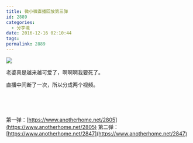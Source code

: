 ```yaml
---
title: 微小微直播回放第三弹
id: 2889
categories:
  - 分享境
date: 2016-12-16 02:10:44
tags:
permalink: 2889
---
```


![](https://cdn1.diygod.me/wxwlive/1216/1/poster.png)

老婆真是越来越可爱了，啊啊啊我要死了。

<!--more-->

直播中间断了一次，所以分成两个视频。

<style>
.dplayer-time {
    display: inline-block !important;
}
</style>

<div id="dplayer7" class="dplayer"></div>

&nbsp;

<div id="dplayer8" class="dplayer"></div>

&nbsp;

第一弹：[https://www.anotherhome.net/2805](https://www.anotherhome.net/2805)
第二弹：[https://www.anotherhome.net/2847](https://www.anotherhome.net/2847)

<script src="https://cdn.bootcss.com/hls.js/0.8.7/hls.min.js"></script>
<script>
$(function () {
    function myDPlayer () {
        var dp7 = new DPlayer({
            element: document.getElementById('dplayer7'),
            autoplay: true,
            theme: '#FADFA3',
            loop: true,
            screenshot: true,
            video: {
                url: 'https://cdn1.diygod.me/wxwlive/1216/1/index.m3u8',
                pic: 'https://cdn1.diygod.me/wxwlive/1216/1/poster.png'
            },
            danmaku: {
                id: '8810755617f77d00',
                api: 'https://api.diygod.me/dplayer/',
                token: 'tokendemo',
                addition: ['https://cdn1.diygod.me/wxwlive/1216/1/danmaku.json']
            }
        });
        var dp8 = new DPlayer({
            element: document.getElementById('dplayer8'),
            autoplay: false,
            theme: '#FADFA3',
            loop: true,
            screenshot: true,
            video: {
                url: 'https://cdn1.diygod.me/wxwlive/1216/2/index.m3u8',
                pic: 'https://cdn1.diygod.me/wxwlive/1216/1/poster.png'
            },
            danmaku: {
                id: 'f9e80f1d90cd12f5',
                api: 'https://api.diygod.me/dplayer/',
                token: 'tokendemo',
                addition: ['https://cdn1.diygod.me/wxwlive/1216/2/danmaku.json']
            }
        });
        window.dplayers || (window.dplayers = []);
        window.dplayers.push(dp7);
        window.dplayers.push(dp8);
    }

    if (!window.Hls || !window.DPlayer) {
        $.getScript('https://cdn.bootcss.com/hls.js/0.8.7/hls.min.js', function () {
            myDPlayer();
        });
    }
    else {
        myDPlayer();
    }
});
</script>